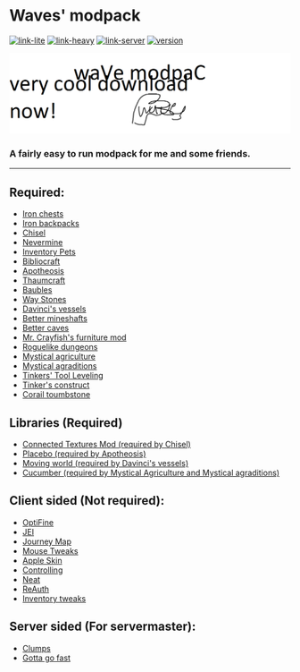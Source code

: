 # Waves' modpack

[![link-lite](https://img.shields.io/badge/download-lite%20(does%20not%20include%20client%20sided)-brightgreen)](https://waves.codes/mp-lite.zip)
[![link-heavy](https://img.shields.io/badge/download-heavy%20(has%20client%20sided)-yellow)](https://waves.codes/mp-heavy.zip)
[![link-server](https://img.shields.io/badge/download-server-pink)](https://waves.codes/mp-server.zip)
[![version](https://img.shields.io/badge/version-1.12.2-purple)](https://minecraft.net/)
<!-- ![runability](https://img.shields.io/badge/runability-fairly%20easy-blueviolet) -->

![banner](now.png)
### A fairly easy to run modpack for me and some friends.
___
## Required:
* [Iron chests](https://www.curseforge.com/minecraft/mc-mods/iron-chests/download/2747935)
* [Iron backpacks](https://www.curseforge.com/minecraft/mc-mods/iron-backpacks/download/2564573)
* [Chisel](https://www.curseforge.com/minecraft/mc-mods/chisel/download/2915375)
* [Nevermine](https://www.curseforge.com/minecraft/mc-mods/advent-of-ascension-nevermine/download/3054253)
* [Inventory Pets](https://www.curseforge.com/minecraft/mc-mods/inventory-pets/download/2966477)
* [Bibliocraft](https://www.curseforge.com/minecraft/mc-mods/bibliocraft/download/2574880)
* [Apotheosis](https://www.curseforge.com/minecraft/mc-mods/apotheosis/download/2835527)
* [Thaumcraft](https://www.curseforge.com/minecraft/mc-mods/waystones/download/2859589)
* [Baubles](https://www.curseforge.com/minecraft/mc-mods/baubles/download/2518667)
* [Way Stones](https://www.curseforge.com/minecraft/mc-mods/waystones/download/2859589)
* [Davinci's vessels](https://www.curseforge.com/minecraft/mc-mods/davincis-vessels/download/2499846)
* [Better mineshafts](https://www.curseforge.com/minecraft/mc-mods/yungs-better-mineshafts-forge/download/3067998)
* [Better caves](https://www.curseforge.com/minecraft/mc-mods/yungs-better-caves/download/2957970)
* [Mr. Crayfish's furniture mod](https://www.curseforge.com/minecraft/mc-mods/mrcrayfish-furniture-mod/download/2749993)
* [Roguelike dungeons](https://www.curseforge.com/minecraft/mc-mods/roguelike-dungeons/download/2492586)
* [Mystical agriculture]()
* [Mystical agraditions](https://www.curseforge.com/minecraft/mc-mods/mystical-agradditions/download/2704832)
* [Tinkers' Tool Leveling](https://www.curseforge.com/minecraft/mc-mods/tinkers-tool-leveling/download/2630860)
* [Tinker's construct](https://www.curseforge.com/minecraft/mc-mods/tinkers-construct/download/2902483)
* [Corail toumbstone](https://www.curseforge.com/minecraft/mc-mods/corail-tombstone/download/3132950)

## Libraries (Required)
* [Connected Textures Mod (required by Chisel)](https://www.curseforge.com/minecraft/mc-mods/ctm/download/2915363) 
* [Placebo (required by Apotheosis)](https://www.curseforge.com/minecraft/mc-mods/placebo/download/2694382)
* [Moving world (required by Davinci's vessels)](https://www.curseforge.com/minecraft/mc-mods/movingworld/download/2485041)
* [Cucumber (required by Mystical Agriculture and Mystical agraditions)](https://www.curseforge.com/minecraft/mc-mods/cucumber/download/2546515)

## Client sided (Not required):

* [OptiFine](http://optifine.net/adloadx?f=OptiFine_1.12.2_HD_U_F5.jar)
* [JEI](https://www.curseforge.com/minecraft/mc-mods/jei/download/3043174)
* [Journey Map](https://www.curseforge.com/minecraft/mc-mods/journeymap/download/2916002)
* [Mouse Tweaks](https://www.curseforge.com/minecraft/mc-mods/mouse-tweaks/download/2671937)
* [Apple Skin](https://www.curseforge.com/minecraft/mc-mods/appleskin/download/2987247)
* [Controlling](https://www.curseforge.com/minecraft/mc-mods/controlling/download/2926366)
* [Neat](https://www.curseforge.com/minecraft/mc-mods/neat/download/2595310)
* [ReAuth](https://www.curseforge.com/minecraft/mc-mods/reauth/download/2560638)
* [Inventory tweaks](https://www.curseforge.com/minecraft/mc-mods/inventory-tweaks/download/2482481)

## Server sided (For servermaster):
* [Clumps](https://www.curseforge.com/minecraft/mc-mods/clumps/download/2666198)
* [Gotta go fast](https://www.curseforge.com/minecraft/mc-mods/gotta-go-fast/download/2553444)
